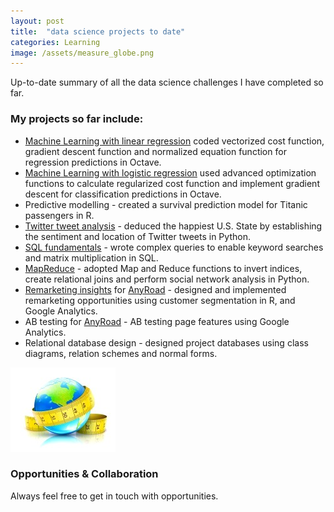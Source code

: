 ```yaml
---
layout: post
title:  "data science projects to date"
categories: Learning
image: /assets/measure_globe.png
---
```


Up-to-date summary of all the data science challenges I have completed so far.
<!--more-->

### My projects so far include:
* [Machine Learning with linear regression](https://github.com/sarahleejane/Linear-Regression-in-Octave) coded vectorized cost function, gradient descent function and normalized equation function for regression predictions in Octave.
* [Machine Learning with logistic regression](https://github.com/sarahleejane/Logistic-Regression-in-Octave) used advanced optimization functions to calculate regularized cost function and implement gradient descent for classification predictions in Octave.
* Predictive modelling - created a survival prediction model for Titanic passengers in R. 
* [Twitter tweet analysis](https://github.com/sarahleejane/Tweet-Sentiment) - deduced the happiest U.S. State by establishing the sentiment and location of Twitter tweets in Python.
* [SQL fundamentals](https://github.com/sarahleejane/Playing-SQL) - wrote complex queries to enable keyword searches and matrix multiplication in SQL.
* [MapReduce](https://github.com/sarahleejane/MapReduce-Basics) - adopted Map and Reduce functions to invert indices, create relational joins and perform social network analysis in Python.
* [Remarketing insights](https://github.com/sarahleejane/AnyRoad-Projects) for [AnyRoad](https://www.anyroad.com/) - designed and implemented remarketing opportunities using customer segmentation in R, and Google Analytics.
* AB testing for [AnyRoad](https://www.anyroad.com/) - AB testing page features using Google Analytics.
* Relational database design - designed project databases using class diagrams, relation schemes and normal forms.

![Big data holds the answers](/assets/measure_globe.png)


### Opportunities & Collaboration
Always feel free to get in touch with opportunities.